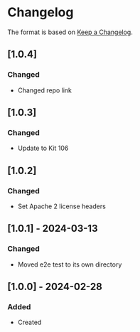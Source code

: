 # Changelog
The format is based on [Keep a Changelog](https://keepachangelog.com/en/1.0.0/).

## [1.0.4]
### Changed
- Changed repo link

## [1.0.3]
### Changed
- Update to Kit 106

## [1.0.2]
### Changed
- Set Apache 2 license headers

## [1.0.1] - 2024-03-13
### Changed
- Moved e2e test to its own directory

## [1.0.0] - 2024-02-28
### Added
- Created
